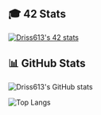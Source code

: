 ## 🎓 42 Stats

[![Driss613's 42 stats](https://badge.mediaplus.ma/levi/drabarza)](https://github.com/oakoudad/badge42)

## 📊 GitHub Stats

![Driss613's GitHub stats](https://github-readme-stats.vercel.app/api?username=Driss613&show_icons=true&theme=radical)

![Top Langs](https://github-readme-stats.vercel.app/api/top-langs/?username=Driss613&layout=compact&theme=radical)
